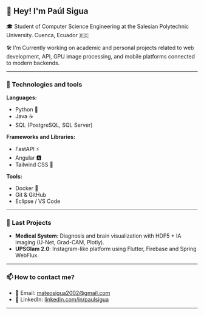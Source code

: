 ## 👋 Hey! I'm Paúl Sigua

🎓 Student of Computer Science Engineering at the Salesian Polytechnic University. Cuenca, Ecuador 🇪🇨

🛠️ I'm Currently working on academic and personal projects related to web development, API, GPU image processing, and mobile platforms connected to modern backends.

---

### 🧠 Technologies and tools

**Languages:**
- Python 🐍
- Java ☕
- SQL (PostgreSQL, SQL Server)

**Frameworks and Libraries:**
- FastAPI ⚡
- Angular 🅰️
- Tailwind CSS 🎨

**Tools:**
- Docker 🐳
- Git & GitHub
- Eclipse / VS Code

---

### 🚀 Last Projects

- **Medical System**: Diagnosis and brain visualization with HDF5 + IA imaging (U-Net, Grad-CAM, Plotly).
- **UPSGlam 2.0**: Instagram-like platform using Flutter, Firebase and Spring WebFlux.

---

### 📫 How to contact me?

- 📧 Email: [mateosigua2002@gmail.com](mailto:mateosigua2002@gmail.com)
- 💼 LinkedIn: [linkedin.com/in/paulsigua](https://www.linkedin.com/in/paulsigua)
<!-- - 🌐 Portfolio: [tuweb.dev](https://tuweb.dev) *(opcional si tienes)* -->

---
